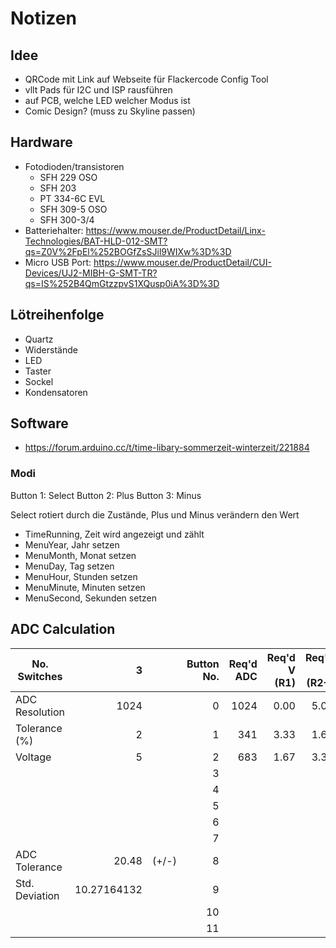 # Notizen

## Idee

- QRCode mit Link auf Webseite für Flackercode Config Tool
- vllt Pads für I2C und ISP rausführen
- auf PCB, welche LED welcher Modus ist
- Comic Design? (muss zu Skyline passen)

## Hardware
- Fotodioden/transistoren
    - SFH 229 OSO
    - SFH 203
    - PT 334-6C EVL
    - SFH 309-5 OSO
    - SFH 300-3/4
- Batteriehalter: https://www.mouser.de/ProductDetail/Linx-Technologies/BAT-HLD-012-SMT?qs=Z0V%2FpEl%252BOGfZsSJil9WIXw%3D%3D
- Micro USB Port: https://www.mouser.de/ProductDetail/CUI-Devices/UJ2-MIBH-G-SMT-TR?qs=IS%252B4QmGtzzpvS1XQusp0iA%3D%3D

## Lötreihenfolge
- Quartz
- Widerstände
- LED
- Taster
- Sockel
- Kondensatoren

## Software
- https://forum.arduino.cc/t/time-libary-sommerzeit-winterzeit/221884


### Modi
Button 1: Select
Button 2: Plus
Button 3: Minus

Select rotiert durch die Zustände, Plus und Minus verändern den Wert

- TimeRunning, Zeit wird angezeigt und zählt          
- MenuYear, Jahr setzen
- MenuMonth, Monat setzen
- MenuDay, Tag setzen
- MenuHour, Stunden setzen
- MenuMinute, Minuten setzen
- MenuSecond, Sekunden setzen 

## ADC Calculation
| No. Switches    |           3 |        | Button No. | Req'd ADC | Req'd V (R1) | Req'd V (R2+) | Req'd R | Closest R | Actual V (R1) | Actual V (R2+) | Actual ADC | Diff from prev. | In Tolerance | Current (mA) |
|-----------------|------------:|--------|-----------:|----------:|-------------:|--------------:|--------:|----------:|--------------:|---------------:|-----------:|----------------:|-------------:|-------------:|
| ADC Resolution  |        1024 |        |          0 |      1024 |         0.00 |          5.00 |   47000 |     47000 |          5.00 |           0.00 |          0 |               0 |          N/A |         0.11 |
| Tolerance (%)   |           2 |        |          1 |       341 |         3.33 |          1.67 |   23500 |     24000 |          3.31 |           1.69 |        346 |             346 |          YES |         0.07 |
| Voltage         |           5 |        |          2 |       683 |         1.67 |          3.33 |   70500 |     68000 |          1.69 |           3.31 |        678 |             332 |          YES |         0.04 |
|                 |             |        |          3 |           |              |               |         |           |               |                |            |                 |              |              |
|                 |             |        |          4 |           |              |               |         |           |               |                |            |                 |              |              |
|                 |             |        |          5 |           |              |               |         |           |               |                |            |                 |              |              |
|                 |             |        |          6 |           |              |               |         |           |               |                |            |                 |              |              |
|                 |             |        |          7 |           |              |               |         |           |               |                |            |                 |              |              |
| ADC Tolerance   |       20.48 |  (+/-) |          8 |           |              |               |         |           |               |                |            |                 |              |              |
| Std. Deviation  | 10.27164132 |        |          9 |           |              |               |         |           |               |                |            |                 |              |              |
|                 |             |        |         10 |           |              |               |         |           |               |                |            |                 |              |              |
|                 |             |        |         11 |           |              |               |         |           |               |                |            |                 |              |              |
